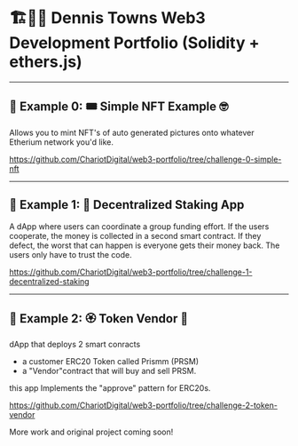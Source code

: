 # 🏗👷🏾 Dennis Towns Web3 Development Portfolio (Solidity + ethers.js)

---

## 🚩 Example 0: 🎟 Simple NFT Example 🤓

Allows you to mint NFT's of auto generated pictures onto whatever Etherium network you'd like. 

https://github.com/ChariotDigital/web3-portfolio/tree/challenge-0-simple-nft

---

## 🚩 Example 1: 🥩 Decentralized Staking App

A dApp where users can coordinate a group funding effort. If the users cooperate, the money is collected in a second smart contract. If they defect, the worst that can happen is everyone gets their money back. The users only have to trust the code.

https://github.com/ChariotDigital/web3-portfolio/tree/challenge-1-decentralized-staking

---

## 🚩 Example 2: 🏵 Token Vendor 🤖

dApp that deploys 2 smart conracts
-  a customer ERC20 Token called Prismm (PRSM) 
-  a "Vendor"contract that will buy and sell PRSM. 

this app Implements the "approve" pattern for ERC20s.

https://github.com/ChariotDigital/web3-portfolio/tree/challenge-2-token-vendor


More work and original project coming soon!

